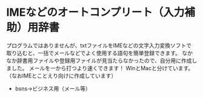 # IMEなどのオートコンプリート（入力補助）用辞書
プログラムではありませんが、txtファイルをIMEなどの文字入力変換ソフトで
取り込むと、一括でメールなどでよく使用する語句を簡単登録できます。
なかなか辞書用ファイルや登録用ファイルが見当たらなかったので、自分用に作成しました。
メールを一から打つより速くできます！
WinとMacと分けています。（なおIMEとことえり向けに作成しています）
- bsns→ビジネス用（メール等）